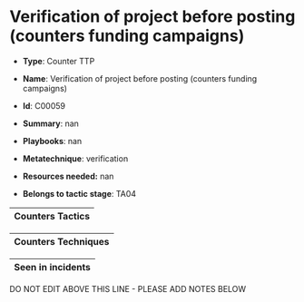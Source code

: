 # Verification of project before posting (counters funding campaigns)

* **Type**: Counter TTP

* **Name**: Verification of project before posting (counters funding campaigns)

* **Id**: C00059

* **Summary**: nan

* **Playbooks**: nan

* **Metatechnique**: verification

* **Resources needed:** nan

* **Belongs to tactic stage**: TA04


| Counters Tactics |
| ---------------- |



| Counters Techniques |
| ------------------- |



| Seen in incidents |
| ----------------- |

DO NOT EDIT ABOVE THIS LINE - PLEASE ADD NOTES BELOW